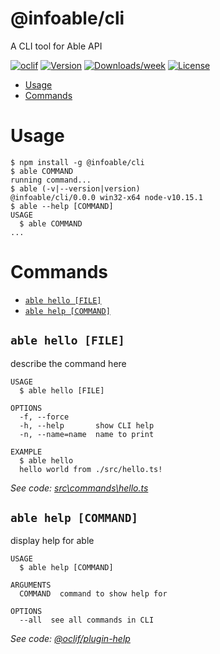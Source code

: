 @infoable/cli
=============

A CLI tool for Able API

[![oclif](https://img.shields.io/badge/cli-oclif-brightgreen.svg)](https://oclif.io)
[![Version](https://img.shields.io/npm/v/@infoable/cli.svg)](https://npmjs.org/package/@infoable/cli)
[![Downloads/week](https://img.shields.io/npm/dw/@infoable/cli.svg)](https://npmjs.org/package/@infoable/cli)
[![License](https://img.shields.io/npm/l/@infoable/cli.svg)](https://github.com/kimdoyeong/cli/blob/master/package.json)

<!-- toc -->
* [Usage](#usage)
* [Commands](#commands)
<!-- tocstop -->
# Usage
<!-- usage -->
```sh-session
$ npm install -g @infoable/cli
$ able COMMAND
running command...
$ able (-v|--version|version)
@infoable/cli/0.0.0 win32-x64 node-v10.15.1
$ able --help [COMMAND]
USAGE
  $ able COMMAND
...
```
<!-- usagestop -->
# Commands
<!-- commands -->
* [`able hello [FILE]`](#able-hello-file)
* [`able help [COMMAND]`](#able-help-command)

## `able hello [FILE]`

describe the command here

```
USAGE
  $ able hello [FILE]

OPTIONS
  -f, --force
  -h, --help       show CLI help
  -n, --name=name  name to print

EXAMPLE
  $ able hello
  hello world from ./src/hello.ts!
```

_See code: [src\commands\hello.ts](https://github.com/kimdoyeong/cli/blob/v0.0.0/src\commands\hello.ts)_

## `able help [COMMAND]`

display help for able

```
USAGE
  $ able help [COMMAND]

ARGUMENTS
  COMMAND  command to show help for

OPTIONS
  --all  see all commands in CLI
```

_See code: [@oclif/plugin-help](https://github.com/oclif/plugin-help/blob/v2.2.0/src\commands\help.ts)_
<!-- commandsstop -->
